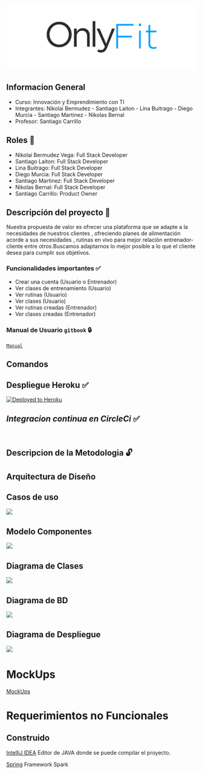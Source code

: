 ![](src/main/resources/static/assets/images/OnlyFit.png)

## Informacion General
- Curso: Innovación y Emprendimiento con TI
- Integrantes: Nikolai Bermudez - Santiago Laiton - Lina Buitrago - Diego Murcia - Santiago Martinez - Nikolas Bernal
- Profesor: Santiago Carrillo

## Roles :bell:
- Nikolai Bermudez Vega: Full Stack Developer
- Santiago Laiton: Full Stack Developer
- Lina Buitrago: Full Stack Developer
- Diego Murcia: Full Stack Developer
- Santiago Martinez: Full Stack Developer
- Nikolas Bernal: Full Stack Developer
- Santiago Carrillo: Product Owner

## Descripción del proyecto :currency_exchange:
Nuestra propuesta de valor es ofrecer una plataforma que se adapte a la necesidades de nuestros clientes , ofreciendo planes de alimentación acorde a sus necesidades , rutinas en vivo para mejor relación entrenador-cliente entre otros.Buscamos adaptarnos lo mejor posible a lo que el cliente desea para cumplir sus objetivos.

### Funcionalidades importantes :white_check_mark:
- Crear una cuenta (Usuario o Entrenador)
- Ver clases de entrenamiento (Usuario)
- Ver rutinas (Usuario)
- Ver clases (Usuario)
- Ver rutinas creadas (Entrenador)
- Ver clases creadas (Entrenador)

### Manual de Usuario `gitbook` :lock:
[`Manual`]()

## Comandos

## Despliegue Heroku :white_check_mark:
[![Deployed to Heroku](https://www.herokucdn.com/deploy/button.png)]()


## *Integracion continua en CircleCi* :white_check_mark:
[![]()]()

## Descripcion de la Metodologia :unlock:


## Arquitectura de Diseño
## Casos de uso
![](img/Casos_de_uso.jpg)

## Modelo Componentes 
![](img/component.png)

## Diagrama de Clases
![](img/DiagramadeClases.png)

## Diagrama de BD
![](img/DB.jpg)

## Diagrama de Despliegue
![](img/Diagramdespliegue.png)

# MockUps
[MockUps]()

# Requerimientos no Funcionales

## Construido
[IntelliJ IDEA](https://www.jetbrains.com/es-es/idea/) Editor de JAVA donde se puede compilar el proyecto.

[Spring](https://spring.io) Framework Spark



